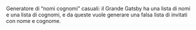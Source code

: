 Generatore di “nomi cognomi” casuali: il Grande Gatsby ha  una lista di nomi e una lista di cognomi, e da queste vuole generare una falsa lista di invitati con nome e cognome.